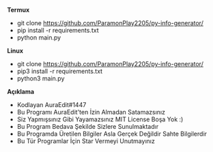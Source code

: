 **Termux**
* git clone https://github.com/ParamonPlay2205/py-info-generator/
* pip install -r requirements.txt
* python main.py

**Linux**
* git clone https://github.com/ParamonPlay2205/py-info-generator/
* pip3 install -r requirements.txt
* python3 main.py

**Açıklama**
* Kodlayan AuraEdit#1447
* Bu Programı AuraEdit'ten İzin Almadan Satamazsınız
* Siz Yapmışsınız Gibi Yayamazsınız MIT License Boşa Yok :)
* Bu Program Bedava Şekilde Sizlere Sunulmaktadır
* Bu Programda Üretilen Bilgiler Asla Gerçek Değildir Sahte Bilgilerdir
* Bu Tür Programlar İçin Star Vermeyi Unutmayınız
